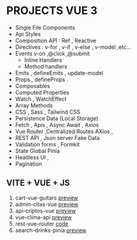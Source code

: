 # PROJECTS VUE 3

- Single File Components
- Api Styles
- Composition API : Ref , Reactive
- Directives : v-for , v-if , v-else , v-model ,etc...
- Events v-on ,@click ,@submit
  - Inline Handlers
  - Method handlers 
- Emits , defineEmits , update-model
- Props , defineProps .
- Composables
- Computed Properties
- Watch , WatchEffect
- Array Methods
- CSS , Sass , Tailwind CSS
- Persistence Data (Local Storage)
- Fetch , Apis , Async Await , Axios
- Vue Router ,Centralized Routes AXios ,
- REST API , Json server Fake Data
- Validation forms , Formkit
- State Global Pinia
- Headless UI , 
- Pagination 


## VITE + VUE + JS

1. cart-vue-guitars [preview](https://vue-guitar-cart.netlify.app/)
2. admin-citas-vue [preview](https://gestion-citas-vue.netlify.app/)
3. api-criptos-vue [preview](https://axios-api-criptos.netlify.app/)
4. vue-clima-api [preview](https://vue-clima-composables.netlify.app/)
5. rest-vue-router [ code ](https://github.com/brycezusan/vue-projects)
6. search-drinks-pinia [preview](https://router-pinia-drinks.netlify.app/)